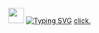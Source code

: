 <div align="center"> 
  <img src="https://github.com/blackcater/blackcater/raw/main/images/Hi.gif" height="32"/></h1>
  <a href="https://git.io/typing-svg"><img src="https://readme-typing-svg.demolab.com?font=Fira+Code&pause=1000&center=true&vCenter=true&width=435&lines=Why+are+you+here?" alt="Typing SVG" /></a>
  <a href="https://quvi.is-a.dev" target="_blank">click.</a>

</div>
